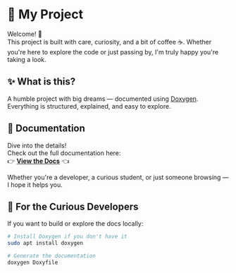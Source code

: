 # 🌟 My Project

Welcome! 👋  
This project is built with care, curiosity, and a bit of coffee ☕. Whether you're here to explore the code or just passing by, I'm truly happy you're taking a look.

## ✨ What is this?

A humble project with big dreams — documented using [Doxygen](https://www.doxygen.nl/).  
Everything is structured, explained, and easy to explore.

## 📖 Documentation

Dive into the details!  
Check out the full documentation here:  
👉 [**View the Docs**](https://mart0gd.github.io/OOP-Project---Raster-image-processing/index.html) 👈

Whether you're a developer, a curious student, or just someone browsing — I hope it helps you.

## 🧰 For the Curious Developers

If you want to build or explore the docs locally:

```bash
# Install Doxygen if you don't have it
sudo apt install doxygen

# Generate the documentation
doxygen Doxyfile
